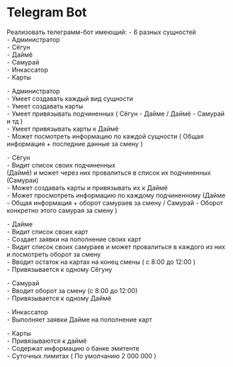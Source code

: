 # Telegram Bot
Реализовать телеграмм-бот имеющий:
 ⁃ 6 разных сущностей<br/>
 ⁃ Администратор<br/>
 ⁃ Сёгун<br/>
 ⁃ Даймё<br/>
 ⁃ Самурай<br/>
 ⁃ Инкассатор<br/>
 ⁃ Карты<br/>


 ⁃ Администратор<br/>
 ⁃ Умеет создавать каждый вид сущности<br/>
 ⁃ Умеет создавать карты<br/>
 ⁃ Умеет привязывать подчиненных
( Сёгун - Дайме / Даймё - Самурай и тд )<br/>
 ⁃ Умеет привязывать карты к Даймё<br/>
 ⁃ Может посмотреть информацию по каждой сущности ( Общая информация + последние данные за смену )<br/>


 ⁃ Сёгун<br/>
 ⁃ Видит список своих подчиненных<br/>
(Даймё) и может через них провалиться в список их подчиненных (Самураи)<br/>
 ⁃ Может создавать карты и привязывать их к Даймё<br/>
 ⁃ Может просмотреть информацию по каждому подчиненному (Дайме - Общая информация + оборот самураев за смену / Самурай - Оборот конкретно этого самурая за смену )<br/>


 ⁃ Дайме<br/>
 ⁃ Видит список своих карт<br/>
 ⁃ Создает заявки на пополнение своих карт<br/>
 ⁃ Видит список своих самураев и может провалиться в каждого из них и посмотреть оборот за смену<br/>
 ⁃ Вводит остаток на картах на конец смены ( с 8:00 до 12:00 )<br/>
 ⁃ Привязывается к одному Сёгуну<br/>


 ⁃ Самурай<br/>
 ⁃ Вводит оборот за смену (с 8:00 до
12:00)<br/>
 ⁃ Привязывается к одному Даймё<br/>


 ⁃ Инкассатор<br/>
 ⁃ Выполняет заявки Дайме на пополнение карт<br/>


 ⁃ Карты<br/>
 ⁃ Привязываются к даймё<br/>
 ⁃ Содержат информацию о банке эмитенте<br/>
 ⁃ Суточных лимитах ( По умолчанию 2 000 000 )<br/>
